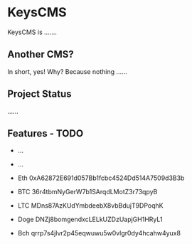# KeysCMS
KeysCMS is .......
## Another CMS?
In short, yes! Why? Because nothing ......
## Project Status
......
## Features - TODO
* ...
* ...

* Eth 0xA62872E691d057Bb1fcbc4524Dd514A7509d3B3b

* BTC 36r4tbmNyGerW7b1SArqdLMotZ3r73qpyB

* LTC MDns87AzKUdYmbdeebX8vbBdujT9DPoqhK

* Doge DNZj8bomgendxcLELkUZDzUapjGH1HRyL1

* Bch qrrp7s4jlvr2p45eqwuwu5w0vlgr0dy4hcahw4yux8

